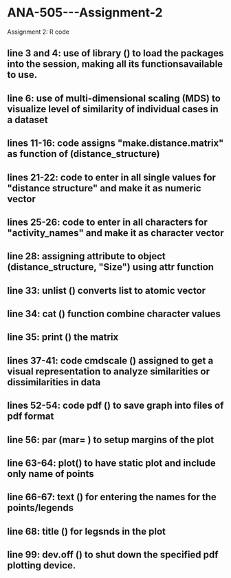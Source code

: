 # ANA-505---Assignment-2
Assignment 2: R code
## line 3 and 4: use of library () to load the packages into the session, making all its functionsavailable to use.
## line 6: use of multi-dimensional scaling (MDS) to visualize level of similarity of individual cases in a dataset
## lines 11-16: code assigns "make.distance.matrix" as function of (distance_structure)
## lines 21-22: code to enter in all single values for "distance structure" and make it as numeric vector
## lines 25-26: code to enter in all characters for "activity_names" and make it as character vector
## line 28: assigning attribute to object (distance_structure, "Size") using attr function
## line 33: unlist () converts list to atomic vector
## line 34: cat () function  combine character values
## line 35: print () the matrix
## lines 37-41: code cmdscale () assigned to get a visual representation to analyze similarities or dissimilarities in data
## lines 52-54: code pdf () to save graph into files of pdf format
## line 56: par (mar= ) to setup margins of the plot
## line 63-64: plot() to have static plot and include only name of points
## line 66-67: text () for entering the names for the points/legends
## line 68: title () for legsnds in the plot
## line 99: dev.off () to shut down the specified pdf plotting device.
